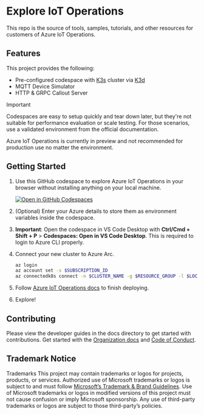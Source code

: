 # Explore IoT Operations

This repo is the source of tools, samples, tutorials, and other resources for customers of Azure IoT Operations.

## Features

This project provides the following:

* Pre-configured codespace with [K3s](https://k3s.io/) cluster via [K3d](https://k3d.io/)
* MQTT Device Simulator
* HTTP & GRPC Callout Server

> [!IMPORTANT]
> Codespaces are easy to setup quickly and tear down later, but they're not suitable for performance evaluation or scale testing. For those scenarios, use a validated environment from the official documentation.
>
> Azure IoT Operations is currently in preview and not recommended for production use no matter the environment.

## Getting Started

1. Use this GitHub codespace to explore Azure IoT Operations in your browser without installing anything on your local machine.

   [![Open in GitHub Codespaces](https://github.com/codespaces/badge.svg)](https://codespaces.new/Azure-Samples/explore-iot-operations?quickstart=1)

1. (Optional) Enter your Azure details to store them as environment variables inside the codespace.

1. **Important**: Open the codespace in VS Code Desktop with **Ctrl/Cmd + Shift + P** > **Codespaces: Open in VS Code Desktop**. This is required to login to Azure CLI properly.

1. Connect your new cluster to Azure Arc.

   ```bash
   az login
   az account set -s $SUBSCRIPTION_ID
   az connectedk8s connect -n $CLUSTER_NAME -g $RESOURCE_GROUP -l $LOCATION
   ```

2. Follow [Azure IoT Operations docs](https://learn.microsoft.com/azure/iot-operations/get-started/quickstart-deploy?tabs=codespaces) to finish deploying.

3. Explore!

## Contributing

Please view the developer guides in the docs directory to get started with contributions. Get started with the [Organization docs](./docs/ORGANIZATION.md) and [Code of Conduct](CODE_OF_CONDUCT.md).

## Trademark Notice

Trademarks This project may contain trademarks or logos for projects, products, or services. Authorized use of Microsoft trademarks or logos is subject to and must follow [Microsoft’s Trademark & Brand Guidelines](https://www.microsoft.com/legal/intellectualproperty/trademarks/usage/general). Use of Microsoft trademarks or logos in modified versions of this project must not cause confusion or imply Microsoft sponsorship. Any use of third-party trademarks or logos are subject to those third-party’s policies.